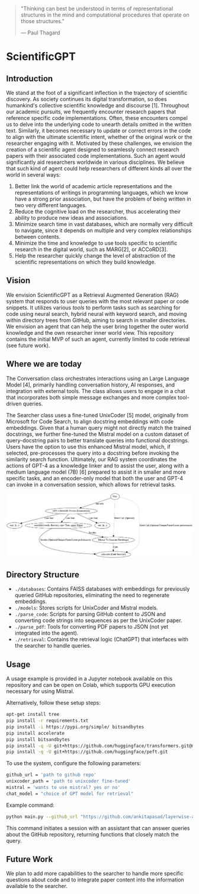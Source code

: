 > "Thinking can best be understood in terms of representational structures in the mind and computational procedures that operate on those structures."
>
> — Paul Thagard

# ScientificGPT

## Introduction

We stand at the foot of a significant inflection in the trajectory of scientific discovery. As society continues its digital transformation, so does humankind's collective scientific knowledge and discourse [1]. Throughout our academic pursuits, we frequently encounter research papers that reference specific code implementations. Often, these encounters compel us to delve into the underlying code to unearth details omitted in the written text. Similarly, it becomes necessary to update or correct errors in the code to align with the ultimate scientific intent, whether of the original work or the researcher engaging with it. Motivated by these challenges, we envision the creation of a scientific agent designed to seamlessly connect research papers with their associated code implementations. Such an agent would significantly aid researchers worldwide in various disciplines. We believe that such kind of agent could help researchers of different kinds all over the world in several ways:

1. Better link the world of academic article representations and the representations of writings in programming languages, which we know have a strong prior association, but have the problem of being written in two very different languages.
2. Reduce the cognitive load on the researcher, thus accelerating their ability to produce new ideas and associations.
3. Minimize search time in vast databases, which are normally very difficult to navigate, since it depends on multiple and very complex relationships between contents.
4. Minimize the time and knowledge to use tools specific to scientific research in the digital world, such as MARG[2], or ACCoRD[3].
5. Help the researcher quickly change the level of abstraction of the scientific representations on which they build knowledge.

## Vision

We envision ScientificGPT as a Retrieval Augmented Generation (RAG) system that responds to user queries with the most relevant paper or code snippets. It utilizes various *tools* to perform tasks such as searching for code using neural search, hybrid neural with keyword search, and moving within directory trees from GitHub, aiming to search in smaller directories. We envision an agent that can help the user bring together the outer world knowledge and the own researcher inner world view.
This repository contains the initial MVP of such an agent, currently limited to code retrieval (see future work).

## Where we are today

The Conversation class orchestrates interactions using an Large Language Model [4], primarily handling conversation history, AI responses, and integration with external tools. The class allows users to engage in a chat that incorporates both simple message exchanges and more complex tool-driven queries.

The Searcher class uses a fine-tuned UnixCoder [5] model, originally from Microsoft for Code Search, to align docstring embeddings with code embeddings. Given that a human query might not directly match the trained docstrings, we further fine-tuned the Mistral model on a custom dataset of query-docstring pairs to better translate queries into functional docstrings. Users have the option to use this enhanced Mistral model, which, if selected, pre-processes the query into a docstring before invoking the similarity search function. Ultimately, our RAG system coordinates the actions of GPT-4 as a knowledge linker and to assist the user, along with a medium language model (7B) [6] prepared to assist it in smaller and more specific tasks, and an encoder-only model that both the user and GPT-4 can invoke in a conversation session, which allows for retrieval tasks.

![Imagen de Google Colab](rag_system.png "Visual structure of ")



## Directory Structure

- `./databases`: Contains FAISS databases with embeddings for previously queried GitHub repositories, eliminating the need to regenerate embeddings.
- `./models`: Stores scripts for UnixCoder and Mistral models.
- `./parse_code`: Scripts for parsing GitHub content to JSON and converting code strings into sequences as per the UnixCoder paper.
- `./parse_pdf`: Tools for converting PDF papers to JSON (not yet integrated into the agent).
- `./retrieval`: Contains the retrieval logic (ChatGPT) that interfaces with the searcher to handle queries.

## Usage

A usage example is provided in a Jupyter notebook available on this repository and can be open on Colab, which supports GPU execution necessary for using Mistral.

Alternatively, follow these setup steps:

```bash
apt-get install tree
pip install -r requirements.txt
pip install -i https://pypi.org/simple/ bitsandbytes
pip install accelerate
pip install bitsandbytes
pip install -q -U git+https://github.com/huggingface/transformers.git@main
pip install -q -U git+https://github.com/huggingface/peft.git
```

To use the system, configure the following parameters:

```bash
github_url = 'path to github repo'
unixcoder_path = 'path to unixcoder fine-tuned'
mistral = 'wants to use mistral? yes or no'
chat_model = "choice of GPT model for retrieval"
```

Example command:

```bash
python main.py --github_url "https://github.com/ankitapasad/layerwise-analysis.git" --model_path '/content/drive/My Drive/unixcoder-ft.bin' --mistral 'yes' --chat_model "gpt-3.5-turbo-0125"
```

This command initiates a session with an assistant that can answer queries about the GitHub repository, returning functions that closely match the query.

## Future Work

We plan to add more capabilities to the searcher to handle more specific questions about code and to integrate paper content into the information available to the searcher.



  

